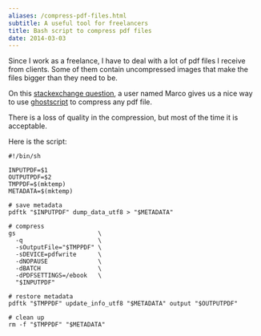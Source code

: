 ```yaml
---
aliases: /compress-pdf-files.html
subtitle: A useful tool for freelancers
title: Bash script to compress pdf files
date: 2014-03-03
---
```



Since I work as a freelance, I have to deal with a lot of pdf files I receive
from clients.  Some of them contain uncompressed images that make the files
bigger than they need to be.

On this [stackexchange question][se], a user named Marco gives us a nice way to
use [ghostscript] to compress any pdf file.

There is a loss of quality in the compression, but most of the time it is
acceptable.

Here is the script:


    #!/bin/sh

    INPUTPDF=$1
    OUTPUTPDF=$2
    TMPPDF=$(mktemp)
    METADATA=$(mktemp)

    # save metadata
    pdftk "$INPUTPDF" dump_data_utf8 > "$METADATA"

    # compress
    gs                       \
      -q                     \
      -sOutputFile="$TMPPDF" \
      -sDEVICE=pdfwrite      \
      -dNOPAUSE              \
      -dBATCH                \
      -dPDFSETTINGS=/ebook   \
      "$INPUTPDF"

    # restore metadata
    pdftk "$TMPPDF" update_info_utf8 "$METADATA" output "$OUTPUTPDF"

    # clean up
    rm -f "$TMPPDF" "$METADATA"


[ghostscript]: http://pages.cs.wisc.edu/~ghost
[se]: http://unix.stackexchange.com/questions/50475/how-to-make-ghostscript-not-wipe-pdf-metadata

